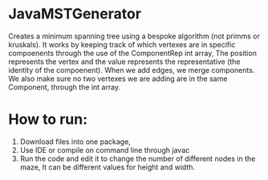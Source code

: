 # JavaMSTGenerator
Creates a minimum spanning tree using a bespoke algorithm (not primms or kruskals). It works by keeping track of which vertexes are in specific compoenents through the use of the ComponentRep int array, 
The position represents the vertex and the value represents the representative (the identity of the compoenent). When we add edges, we merge components. 
We also make sure no two vertexes we are adding are in the same Component, through the int array.

# How to run:
1. Download files into one package, 
2. Use IDE or compile on command line through javac 
3. Run the code and edit it to change the number of different nodes in the maze, It can be different values for height and width.


